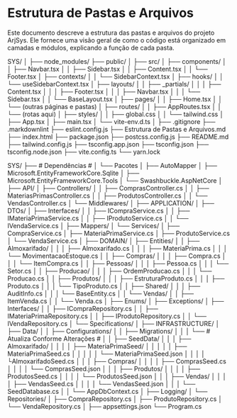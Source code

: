 # Estrutura de Pastas e Arquivos

Este documento descreve a estrutura das pastas e arquivos do projeto ArjSys.
Ele fornece uma visão geral de como o código está organizado em camadas e módulos, explicando a função de cada pasta.

SYS/
│
├── node_modules/
├── public/
│
├── src/
│   ├── components/
│   │   ├── Navbar.tsx
│   │   ├── Sidebar.tsx
│   │   ├── Content.tsx
│   │   └── Footer.tsx
│   ├── contexts/
│   │   └── SidebarContext.tsx
│   ├── hooks/
│   │   └── useSidebarContext.tsx
│   ├── layouts/
│   │   ├── _partials/
│   │   │   ├── Content.tsx
│   │   │   ├── Footer.tsx
│   │   │   ├── Navbar.tsx
│   │   │   └── Sidebar.tsx
│   │   └── BaseLayout.tsx
│   ├── pages/
│   │   ├── Home.tsx
│   │   └── (outras páginas e pastas)
│   ├── routes/
│   │   ├── AppRoutes.tsx
│   │   └── (rotas aqui)
│   ├── styles/
│   │   ├── global.css
│   │   └── tailwind.css
│   ├── App.tsx
│   ├── main.tsx
│   └── vite-env.d.ts
│
├── .gitignore
├── .markdownlint
├── eslint.config.js
├── Estrutura de Pastas e Arquivos.md
├── index.html
├── package.json
├── postcss.config.js
├── README.md
├── tailwind.config.js
├── tsconfig.app.json
├── tsconfig.json
├── tsconfig.node.json
├── vite.config.ts
└── yarn.lock



SYS/
├── # Dependências #
│	└── Pacotes
│		├── AutoMapper
│		├── Microsoft.EntityFrameworkCore.Sqlite
│		├── Microsoft.EntityFrameworkCore.Tools
│		└── Swashbuckle.AspNetCore
│
├── API/
│   ├── Controllers/
│   │   ├── ComprasController.cs
│   │   ├── MateriasPrimasController.cs
│   │   ├── ProdutosController.cs
│   │   └── VendasController.cs
│   └── Middlewares/
│
├── APPLICATION/
│   ├── DTOs/
│   ├── Interfaces/
│   │   ├── ICompraService.cs
│   │   ├── IMateriaPrimaService.cs
│   │   ├── IProdutoService.cs
│   │   └── IVendaService.cs
│   ├── Mappers/
│   └── Services/
│       ├── CompraService.cs
│       ├── MateriaPrimaService.cs
│       ├── ProdutoService.cs
│       └── VendaService.cs
│
├── DOMAIN/
│   ├── Entities/
│   │   ├── Almoxarifado/
│   │   │   ├── Almoxarifado.cs
│   │   │   ├── MateriaPrima.cs
│   │   │   └── MovimentacaoEstoque.cs
│   │   ├── Compras/
│   │   │   ├── Compra.cs
│   │   │   └── ItemCompra.cs
│   │   ├── Pessoas/
│   │   │   ├── Pessoa.cs
│   │   │   └── Setor.cs
│   │   ├── Producao/
│   │   │   ├── OrdemProducao.cs
│   │   │   └── Producao.cs
│   │   ├── Produtos/
│   │   │   ├── EstruturaProduto.cs
│   │   │   ├── Produto.cs
│   │   │   └── TipoProduto.cs
│   │   ├── Shared/
│   │   │   ├── AuditInfo.cs
│   │   │   └── BaseEntity.cs
│   │   └── Vendas/
│   │       ├── ItemVenda.cs
│   │       └── Venda.cs
│   ├── Enums/
│   ├── Exceptions/
│   ├── Interfaces/
│   │   ├── ICompraRepository.cs
│   │   ├── IMateriaPrimaRepository.cs
│   │   ├── IProdutoRepository.cs
│   │   └── IVendaRepository.cs
│   └── Specifications/
│
├── INFRASTRUCTURE/
│   ├── Data/
│   │   ├── Configurations/
│   │   ├── Migrations/
│   │   │   └── # Atualiza Conforme Alterações #
│   │   ├── SeedData/
│   │   │   ├── Almoxarifado/
│   │   │   │	├── MateriaPrimaSeed/
│   │   │   │   │   ├── MateriaPrimaSeed.cs
│   │   │   │   │ 	└── MateriaPrimaSeed.json
│   │   │   │   └AlmoxarifadoSeed.cs
│   │   │   ├── Compras/
│   │   │   │   ├── ComprasSeed.cs
│   │   │   │   └── ComprasSeed.json
│   │   │   ├── Produtos/
│   │   │   │   ├── ProdutosSeed.cs
│   │   │   │   └── ProdutosSeed.json
│   │   │   ├── Vendas/
│   │   │   │   ├── VendasSeed.cs
│   │   │   │   └── VendasSeed.json
│   │   │   └── SeedDatabase.cs
│   │   └── AppDbContext.cs
│   ├── Logging/
│   └── Repositories/
│       ├── CompraRepository.cs
│       ├── ProdutoRepository.cs
│       └── VendaRepository.cs
│
├── appsettings.json
└── Program.cs

